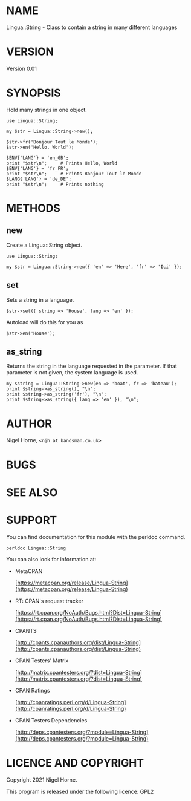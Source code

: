 # NAME

Lingua::String - Class to contain a string in many different languages

# VERSION

Version 0.01

# SYNOPSIS

Hold many strings in one object.

    use Lingua::String;

    my $str = Lingua::String->new();

    $str->fr('Bonjour Tout le Monde');
    $str->en('Hello, World');

    $ENV{'LANG'} = 'en_GB';
    print "$str\n";     # Prints Hello, World
    $ENV{'LANG'} = 'fr_FR';
    print "$str\n";     # Prints Bonjour Tout le Monde
    $LANG{'LANG'} = 'de_DE';
    print "$str\n";     # Prints nothing

# METHODS

## new

Create a Lingua::String object.

    use Lingua::String;

    my $str = Lingua::String->new({ 'en' => 'Here', 'fr' => 'Ici' });

## set

Sets a string in a language.

    $str->set({ string => 'House', lang => 'en' });

Autoload will do this for you as

    $str->en('House');

## as\_string

Returns the string in the language requested in the parameter.
If that parameter is not given, the system language is used.

    my $string = Lingua::String->new(en => 'boat', fr => 'bateau'); 
    print $string->as_string(), "\n";
    print $string->as_string('fr'), "\n";
    print $string->as_string({ lang => 'en' }), "\n";

# AUTHOR

Nigel Horne, `<njh at bandsman.co.uk>`

# BUGS

# SEE ALSO

# SUPPORT

You can find documentation for this module with the perldoc command.

    perldoc Lingua::String

You can also look for information at:

- MetaCPAN

    [https://metacpan.org/release/Lingua-String](https://metacpan.org/release/Lingua-String)

- RT: CPAN's request tracker

    [https://rt.cpan.org/NoAuth/Bugs.html?Dist=Lingua-String](https://rt.cpan.org/NoAuth/Bugs.html?Dist=Lingua-String)

- CPANTS

    [http://cpants.cpanauthors.org/dist/Lingua-String](http://cpants.cpanauthors.org/dist/Lingua-String)

- CPAN Testers' Matrix

    [http://matrix.cpantesters.org/?dist=Lingua-String](http://matrix.cpantesters.org/?dist=Lingua-String)

- CPAN Ratings

    [http://cpanratings.perl.org/d/Lingua-String](http://cpanratings.perl.org/d/Lingua-String)

- CPAN Testers Dependencies

    [http://deps.cpantesters.org/?module=Lingua-String](http://deps.cpantesters.org/?module=Lingua-String)

# LICENCE AND COPYRIGHT

Copyright 2021 Nigel Horne.

This program is released under the following licence: GPL2
